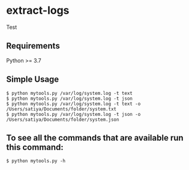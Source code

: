 extract-logs
==========

Test

Requirements
------------

Python >= 3.7


Simple Usage
------------

```cd extract_logs/
$ python mytools.py /var/log/system.log -t text
$ python mytools.py /var/log/system.log -t json
$ python mytools.py /var/log/system.log -t text -o /Users/satiya/Documents/folder/system.txt
$ python mytools.py /var/log/system.log -t json -o /Users/satiya/Documents/folder/system.json
```

To see all the commands that are available run this command:
------------
```$ python mytools.py -h```
